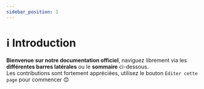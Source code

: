```yaml
---
sidebar_position: 1
---
```


# ℹ️ Introduction

**Bienvenue sur notre documentation officiel**, naviguez librement via les **différentes barres latérales** ou le **sommaire** ci-dessous.  
Les contributions sont fortement appréciées, utilisez le bouton ``Editer cette page`` pour commencer 😊